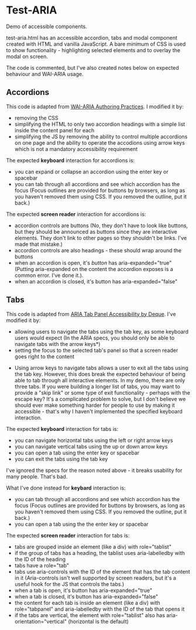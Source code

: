# Test-ARIA
Demo of accessible components. 

test-aria.html has an accessible accordion, tabs and modal component created with HTML and vanilla JavaScript. A bare minimum of CSS is used to show functionality - highlighting selected elements and to overlay the modal on screen.

The code is commented, but I've also created notes below on expected behaviour and WAI-ARIA usage.

## Accordions
This code is adapted from [WAI-ARIA Authoring Practices](https://www.w3.org/TR/wai-aria-practices/examples/accordion/accordion.html). I modified it by:
- removing the CSS
- simplifying the HTML to only two accordion headings with a simple list inside the content panel for each
- simplifying the JS by removing the ability to control multiple accordions on one page and the ability to operate the accodions using arrow keys which is not a mandatory accessibility requirement

The expected **keyboard** interaction for accordions is:
- you can expand or collapse an accordion using the enter key or spacebar
- you can tab through all accordions and see which accordion has the focus (Focus outlines are provided for buttons by browsers, as long as you haven't removed them using CSS. If you removed the outline, put it back.)

The expected **screen reader** interaction for accordions is:
- accordion controls are buttons (No, they don't have to look like buttons, but they should be announced as buttons since they are interactive elements. They don't link to other pages so they shouldn't be links. I've made that mistake.)
- accordion controls are also headings - these should wrap around the buttons
- when an accordion is open, it's *button* has aria-expanded="true" (Putting aria-expanded on the content the accordion exposes is a common error. I've done it.).
- when an accordion is closed, it's button has aria-expanded="false"

## Tabs
This code is adapted from [ARIA Tab Panel Accessibility by Deque](https://www.deque.com/blog/a11y-support-series-part-1-aria-tab-panel-accessibility/). I've modified it by:
- allowing users to navigate the tabs using the tab key, as some keyboard users would expect (In the ARIA specs, you should only be able to navigate tabs with the arrow keys*)
- setting the focus to the selected tab's panel so that a screen reader goes right to the content

* Using arrow keys to navigate tabs allows a user to exit all the tabs using the tab key. However, this does break the expected behaviour of being able to tab through all interactive elements. In my demo, there are only three tabs. If you were building a longer list of tabs, you may want to provide a "skip link" or some type of exit functionality - perhaps with the escape key? It's a complicated problem to solve, but I don't believe we should ever make something harder for people to use by making it accessible - that's why I haven't implemented the specified keyboard interaction.

The expected **keyboard** interaction for tabs is:
- you can navigate horizontal tabs using the left or right arrow keys
- you can navigate vertical tabs using the up or down arrow keys
- you can open a tab using the enter key or spacebar
- you can exit the tabs using the tab key

I've ignored the specs for the reason noted above - it breaks usability for many people. That's bad.

What I've done instead for **keybard** interaction is:
- you can tab through all accordions and see which accordion has the focus (Focus outlines are provided for buttons by browsers, as long as you haven't removed them using CSS. If you removed the outline, put it back.)
- you can open a tab using the the enter key or spacebar

The expected **screen reader** interaction for tabs is:
- tabs are grouped inside an element (like a div) with role="tablist"
- if the group of tabs has a heading, the tablist uses aria-labelledby with the ID of the heading
- tabs have a role="tab"
- tabs use aria-controls with the ID of the element that has the tab content in it (Aria-controls isn't well supported by screen readers, but it's a useful hook for the JS that controls the tabs.)
- when a tab is open, it's button has aria-expanded="true"
- when a tab is closed, it's button has aria-expanded="false"
- the content for each tab is inside an element (like a div) with role="tabpanel" and aria-labelledby with the ID of the tab that opens it
- if the tabs are vertical, the element with role="tablist" also has aria-orientation="vertical" (horizontal is the default)
